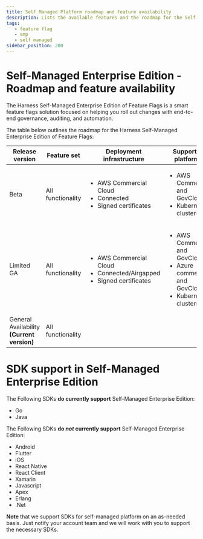 ```yaml
---
title: Self Managed Platform roadmap and feature availability
description: Lists the available features and the roadmap for the Self-Managed Enterprise Edition of Harness Feature Flags.
tags: 
   - feature flag
   - smp
   - self managed
sidebar_position: 200
---
```


# Self-Managed Enterprise Edition - Roadmap and feature availability
The Harness Self-Managed Enterprise Edition of Feature Flags is a smart feature flags solution focused on helping you roll out changes with end-to-end governance, auditing, and automation.

The table below outlines the roadmap for the Harness Self-Managed Enterprise Edition of Feature Flags:

| **Release version**| **Feature set** | **Deployment infrastructure** | **Supported platforms** | **Supported ingress** |
| --- | --- | --- | --- | --- |
| Beta | All functionality | <ul><li> AWS Commercial Cloud</li><li>Connected</li><li>Signed certificates</li></ul>| <ul><li>AWS Commercial and GovCloud</li><li>Kubernetes clusters</li></ul> | Istio virtual services in strict mode |
| Limited GA | All functionality | <ul><li> AWS Commercial Cloud</li><li>Connected/Airgapped</li><li>Signed certificates</li></ul> | <ul><li>AWS Commercial and GovCloud</li><li>Azure commercial and GovCloud</li><li>Kubernetes clusters</li></ul> | Istio virtual services in strict mode |
| General Availability **(Current version)** | All functionality | 

# SDK support in Self-Managed Enterprise Edition

The Following SDKs **do currently support** Self-Managed Enterprise Edition:

- Go
- Java

The Following SDKs **do _not_ currently support** Self-Managed Enterprise Edition:

- Android
- Flutter
- iOS
- React Native
- React Client
- Xamarin 
- Javascript
- Apex
- Erlang
- .Net

**Note** that we support SDKs for self-managed platform on an as-needed basis. Just notify your account team and we will work with you to support the necessary SDKs.

